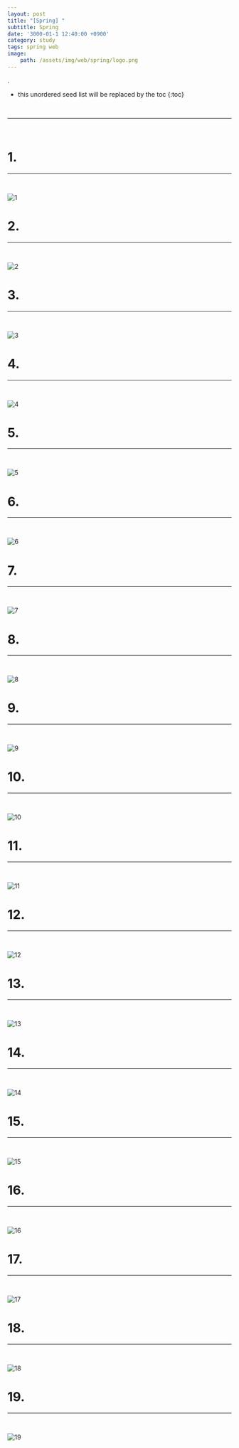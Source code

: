 ```yaml
---
layout: post
title: "[Spring] "
subtitle: Spring
date: '3000-01-1 12:40:00 +0900'
category: study
tags: spring web
image:
    path: /assets/img/web/spring/logo.png
---
```


.

<!--more-->

* this unordered seed list will be replaced by the toc
{:toc}
<br>



---
<br>

# 1. 
---
<br>

![1](/assets/img/web/spring/2023-05-17-[Spring]_API_서비스_만들기/1.png)
<br>



# 2. 
---
<br>

![2](/assets/img/web/spring/2023-05-17-[Spring]_API_서비스_만들기/2.png)
<br>




# 3. 
---
<br>

![3](/assets/img/web/spring/2023-05-17-[Spring]_API_서비스_만들기/3.png)
<br>



# 4. 
---
<br>

![4](/assets/img/web/spring/2023-05-17-[Spring]_API_서비스_만들기/4.png)
<br>




# 5. 
---
<br>

![5](/assets/img/web/spring/2023-05-17-[Spring]_API_서비스_만들기/5.png)
<br>



# 6. 
---
<br>

![6](/assets/img/web/spring/2023-05-17-[Spring]_API_서비스_만들기/6.png)
<br>



# 7. 
---
<br>

![7](/assets/img/web/spring/2023-05-17-[Spring]_API_서비스_만들기/7.png)
<br>



# 8. 
---
<br>

![8](/assets/img/web/spring/2023-05-17-[Spring]_API_서비스_만들기/8.png)
<br>




# 9. 
---
<br>

![9](/assets/img/web/spring/2023-05-17-[Spring]_API_서비스_만들기/9.png)
<br>



# 10. 
---
<br>

![10](/assets/img/web/spring/2023-05-17-[Spring]_API_서비스_만들기/10.png)
<br>



# 11. 
---
<br>

![11](/assets/img/web/spring/2023-05-17-[Spring]_API_서비스_만들기/11.png)
<br>



# 12. 
---
<br>

![12](/assets/img/web/spring/2023-05-17-[Spring]_API_서비스_만들기/12.png)
<br>



# 13. 
---
<br>

![13](/assets/img/web/spring/2023-05-17-[Spring]_API_서비스_만들기/13.png)
<br>



# 14. 
---
<br>

![14](/assets/img/web/spring/2023-05-17-[Spring]_API_서비스_만들기/14.png)
<br>



# 15. 
---
<br>

![15](/assets/img/web/spring/2023-05-17-[Spring]_API_서비스_만들기/15.png)
<br>



# 16. 
---
<br>

![16](/assets/img/web/spring/2023-05-17-[Spring]_API_서비스_만들기/16.png)
<br>



# 17. 
---
<br>

![17](/assets/img/web/spring/2023-05-17-[Spring]_API_서비스_만들기/17.png)
<br>



# 18. 
---
<br>

![18](/assets/img/web/spring/2023-05-17-[Spring]_API_서비스_만들기/18.png)
<br>



# 19. 
---
<br>

![19](/assets/img/web/spring/2023-05-17-[Spring]_API_서비스_만들기/19.png)
<br>


